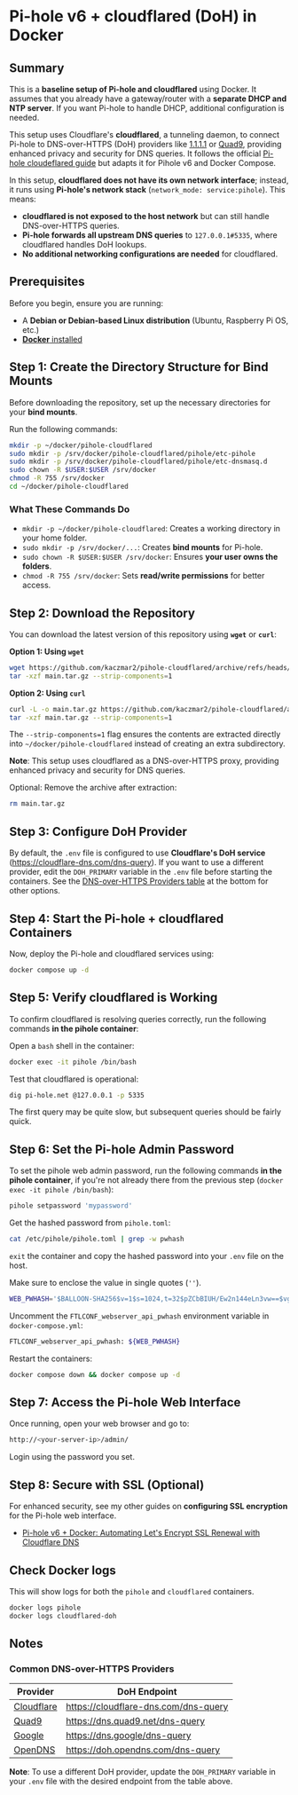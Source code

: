 # Pi-hole v6 + cloudflared (DoH) in Docker

## Summary

This is a **baseline setup of Pi-hole and cloudflared** using Docker. It
assumes that you already have a gateway/router with a
**separate DHCP and NTP server**. If you want Pi-hole to handle DHCP,
additional configuration is needed.

This setup uses Cloudflare's **cloudflared**, a tunneling daemon, to connect
Pi-hole to DNS-over-HTTPS (DoH) providers like
[1.1.1.1](https://one.one.one.one/) or [Quad9](https://quad9.net/), providing
enhanced privacy and security for DNS queries. It follows the official
[Pi-hole cloudeflared guide](https://docs.pi-hole.net/guides/dns/cloudflared/)
but adapts it for Pihole v6 and Docker Compose.

In this setup, **cloudflared does not have its own network interface**;
instead, it runs using **Pi-hole's network stack**
(`network_mode: service:pihole`). This means:

- **cloudflared is not exposed to the host network** but can still handle DNS-over-HTTPS queries.
- **Pi-hole forwards all upstream DNS queries** to `127.0.0.1#5335`, where cloudflared handles DoH lookups.
- **No additional networking configurations are needed** for cloudflared.

## Prerequisites

Before you begin, ensure you are running:

- A **Debian or Debian-based Linux distribution** (Ubuntu, Raspberry Pi OS, etc.)
- [**Docker** installed](https://docs.docker.com/engine/install/)

## Step 1: Create the Directory Structure for Bind Mounts

Before downloading the repository, set up the necessary directories for your
**bind mounts**.

Run the following commands:

```bash
mkdir -p ~/docker/pihole-cloudflared
sudo mkdir -p /srv/docker/pihole-cloudflared/pihole/etc-pihole
sudo mkdir -p /srv/docker/pihole-cloudflared/pihole/etc-dnsmasq.d
sudo chown -R $USER:$USER /srv/docker
chmod -R 755 /srv/docker
cd ~/docker/pihole-cloudflared
```

### **What These Commands Do**

- `mkdir -p ~/docker/pihole-cloudflared`: Creates a working directory in your home folder.
- `sudo mkdir -p /srv/docker/...`: Creates **bind mounts** for Pi-hole.
- `sudo chown -R $USER:$USER /srv/docker`: Ensures **your user owns the folders**.
- `chmod -R 755 /srv/docker`: Sets **read/write permissions** for better access.

## Step 2: Download the Repository

You can download the latest version of this repository using **`wget`** or **`curl`**:

**Option 1: Using `wget`**

```bash
wget https://github.com/kaczmar2/pihole-cloudflared/archive/refs/heads/main.tar.gz
tar -xzf main.tar.gz --strip-components=1
```

**Option 2: Using `curl`**

```bash
curl -L -o main.tar.gz https://github.com/kaczmar2/pihole-cloudflared/archive/refs/heads/main.tar.gz
tar -xzf main.tar.gz --strip-components=1
```

The `--strip-components=1` flag ensures the contents are extracted directly into
`~/docker/pihole-cloudflared` instead of creating an extra subdirectory.

**Note**: This setup uses cloudflared as a DNS-over-HTTPS proxy, providing
enhanced privacy and security for DNS queries.

Optional: Remove the archive after extraction:

```sh
rm main.tar.gz
```

## Step 3: Configure DoH Provider

By default, the `.env` file is configured to use **Cloudflare's DoH service**
(<https://cloudflare-dns.com/dns-query>). If you want to use a different provider,
edit the `DOH_PRIMARY` variable in the `.env` file before starting the
containers. See the [DNS-over-HTTPS Providers table](#common-dns-over-https-providers)
at the bottom for other options.

## Step 4: Start the Pi-hole + cloudflared Containers

Now, deploy the Pi-hole and cloudflared services using:

```bash
docker compose up -d
```

## Step 5: Verify cloudflared is Working

To confirm cloudflared is resolving queries correctly, run the following
commands **in the pihole container**:

Open a `bash` shell in the container:

```bash
docker exec -it pihole /bin/bash
```

Test that cloudflared is operational:

```bash
dig pi-hole.net @127.0.0.1 -p 5335
```

The first query may be quite slow, but subsequent queries should be fairly
quick.

## Step 6: Set the Pi-hole Admin Password

To set the pihole web admin password, run the following commands
**in the pihole container**, if you're not already there from the previous
step (`docker exec -it pihole /bin/bash`):

```bash
pihole setpassword 'mypassword'
```

Get the hashed password from `pihole.toml`:

```bash
cat /etc/pihole/pihole.toml | grep -w pwhash
```

`exit` the container and copy the hashed password into your `.env` file on the
host.

Make sure to enclose the value in single quotes (`''`).

```bash
WEB_PWHASH='$BALLOON-SHA256$v=1$s=1024,t=32$pZCbBIUH/Ew2n144eLn3vw==$vgej+obQip4DvSmNlywD0LUHlsHcqgLdbQLvDscZs78='
```

Uncomment the `FTLCONF_webserver_api_pwhash` environment variable in
`docker-compose.yml`:

```bash
FTLCONF_webserver_api_pwhash: ${WEB_PWHASH}
```

Restart the containers:

```bash
docker compose down && docker compose up -d
```

## Step 7: Access the Pi-hole Web Interface

Once running, open your web browser and go to:

```bash
http://<your-server-ip>/admin/
```

Login using the password you set.

## Step 8: Secure with SSL (Optional)

For enhanced security, see my other guides on **configuring SSL encryption**
for the Pi-hole web interface.

- [Pi-hole v6 + Docker: Automating Let's Encrypt SSL Renewal with Cloudflare DNS](https://gist.github.com/kaczmar2/027fd6f64f4e4e7ebbb0c75cb3409787#file-pihole-v6-docker-le-cf-md)

## Check Docker logs

This will show logs for both the `pihole` and `cloudflared` containers.

```bash
docker logs pihole
docker logs cloudflared-doh
```

## Notes

### Common DNS-over-HTTPS Providers

| Provider | DoH Endpoint |
|----------|-------------|
| [Cloudflare](https://one.one.one.one) | <https://cloudflare-dns.com/dns-query> |
| [Quad9](https://quad9.net/service/service-addresses-and-features) | <https://dns.quad9.net/dns-query> |
| [Google](https://developers.google.com/speed/public-dns/docs/doh) | <https://dns.google/dns-query> |
| [OpenDNS](https://support.opendns.com/hc/en-us/articles/360038086532-Using-DNS-over-HTTPS-DoH-with-OpenDNS) | <https://doh.opendns.com/dns-query> |

**Note**: To use a different DoH provider, update the `DOH_PRIMARY` variable
in your `.env` file with the desired endpoint from the table above.
